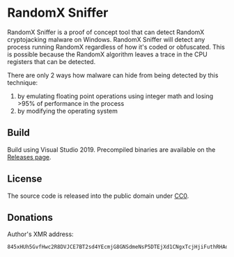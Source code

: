 # RandomX Sniffer
RandomX Sniffer is a proof of concept tool that can detect RandomX cryptojacking malware on Windows. RandomX Sniffer will detect any process running RandomX regardless of how it's coded or obfuscated. This is possible because the RandomX algorithm leaves a trace in the CPU registers that can be detected.

There are only 2 ways how malware can hide from being detected by this technique:

1. by emulating floating point operations using integer math and losing >95% of performance in the process
1. by modifying the operating system

## Build

Build using Visual Studio 2019. Precompiled binaries are available on the [Releases page](https://github.com/tevador/randomx-sniffer/releases).

## License

The source code is released into the public domain under [CC0](https://creativecommons.org/publicdomain/zero/1.0/deed.en).

## Donations

Author's XMR address:
```
845xHUh5GvfHwc2R8DVJCE7BT2sd4YEcmjG8GNSdmeNsP5DTEjXd1CNgxTcjHjiFuthRHAoVEJjM7GyKzQKLJtbd56xbh7V
```
